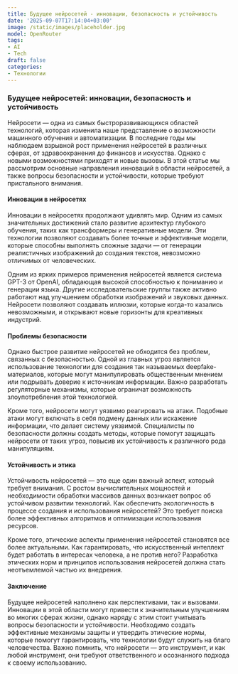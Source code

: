 ```yaml
---
title: Будущее нейросетей - инновации, безопасность и устойчивость
date: '2025-09-07T17:14:04+03:00'
image: /static/images/placeholder.jpg
model: OpenRouter
tags:
- AI
- Tech
draft: false
categories:
- Технологии
---
```


### Будущее нейросетей: инновации, безопасность и устойчивость

Нейросети — одна из самых быстроразвивающихся областей технологий, которая изменила наше представление о возможности машинного обучения и автоматизации. В последние годы мы наблюдаем взрывной рост применения нейросетей в различных сферах, от здравоохранения до финансов и искусства. Однако с новыми возможностями приходят и новые вызовы. В этой статье мы рассмотрим основные направления инноваций в области нейросетей, а также вопросы безопасности и устойчивости, которые требуют пристального внимания.

#### Инновации в нейросетях

Инновации в нейросетях продолжают удивлять мир. Одним из самых значительных достижений стало развитие архитектур глубокого обучения, таких как трансформеры и генеративные модели. Эти технологии позволяют создавать более точные и эффективные модели, которые способны выполнять сложные задачи — от генерации реалистичных изображений до создания текстов, невозможно отличимых от человеческих.

Одним из ярких примеров применения нейросетей является система GPT-3 от OpenAI, обладающая высокой способностью к пониманию и генерации языка. Другие исследовательские группы также активно работают над улучшением обработки изображений и звуковых данных. Нейросети позволяют создавать иллюзии, которые когда-то казались невозможными, и открывают новые горизонты для креативных индустрий.

#### Проблемы безопасности

Однако быстрое развитие нейросетей не обходится без проблем, связанных с безопасностью. Одной из главных угроз является использование технологии для создания так называемых deepfake-материалов, которые могут манипулировать общественным мнением или подрывать доверие к источникам информации. Важно разработать регуляторные механизмы, которые ограничат возможность злоупотребления этой технологией.

Кроме того, нейросети могут уязвимо реагировать на атаки. Подобные атаки могут включать в себя подмену данных или искажение информации, что делает систему уязвимой. Специалисты по безопасности должны создать методы, которые помогут защищать нейросети от таких угроз, повысив их устойчивость к различного рода манипуляциям.

#### Устойчивость и этика

Устойчивость нейросетей — это еще один важный аспект, который требует внимания. С ростом вычислительных мощностей и необходимости обработки массивов данных возникает вопрос об устойчивом развитии технологий. Как обеспечить экологичность в процессе создания и использования нейросетей? Это требует поиска более эффективных алгоритмов и оптимизации использования ресурсов.

Кроме того, этические аспекты применения нейросетей становятся все более актуальными. Как гарантировать, что искусственный интеллект будет работать в интересах человека, а не против него? Разработка этических норм и принципов использования нейросетей должна стать неотъемлемой частью их внедрения.

#### Заключение

Будущее нейросетей наполнено как перспективами, так и вызовами. Инновации в этой области могут привести к значительным улучшениям во многих сферах жизни, однако наряду с этим стоит учитывать вопросы безопасности и устойчивости. Необходимо создать эффективные механизмы защиты и утвердить этические нормы, которые помогут гарантировать, что технологии будут служить на благо человечества. Важно помнить, что нейросети — это инструмент, и как любой инструмент, они требуют ответственного и осознанного подхода к своему использованию.

